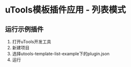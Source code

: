 # uTools模板插件应用 - 列表模式

## 运行示例插件
1. 打开uTools开发工具
2. 新建项目
3. 选择utools-template-list-example下的plugin.json
4. 运行